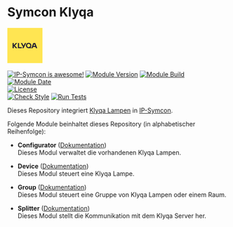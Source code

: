 # Symcon Klyqa  

[![Image](imgs/Klyqa_Logo.png)](https://klyqa.de)  

[![IP-Symcon is awesome!](https://img.shields.io/badge/IP--Symcon-6.0-blue.svg)](https://www.symcon.de)
[![Module Version](https://img.shields.io/badge/Module_Version-1.0-blue.svg)]()
[![Module Build](https://img.shields.io/badge/Module_Build-4-blue.svg)]()
[![Module Date](https://img.shields.io/badge/Module_Date-20220221-blue.svg)]()  
[![License](https://img.shields.io/badge/License-CC%20BY--NC--SA%204.0-green.svg)](https://creativecommons.org/licenses/by-nc-sa/4.0/)  
[![Check Style](https://github.com/ubittner/SymconKlyqa/workflows/Check%20Style/badge.svg)](https://github.com/ubittner/SymconKlyqa/actions)
[![Run Tests](https://github.com/ubittner/SymconKlyqa/workflows/Run%20Tests/badge.svg)](https://github.com/ubittner/SymconKlyqa/actions)

Dieses Repository integriert [Klyqa Lampen](https://klyqa.de/produkte) in [IP-Symcon](https://www.symcon.de).  

Folgende Module beinhaltet dieses Repository (in alphabetischer Reihenfolge):

- __Configurator__ ([Dokumentation](Configurator))  
  Dieses Modul verwaltet die vorhandenen Klyqa Lampen.

- __Device__ ([Dokumentation](Device))  
  Dieses Modul steuert eine Klyqa Lampe.

- __Group__ ([Dokumentation](Group))  
  Dieses Modul steuert eine Gruppe von Klyqa Lampen oder einem Raum.

- __Splitter__ ([Dokumentation](Splitter))  
  Dieses Modul stellt die Kommunikation mit dem Klyqa Server her.